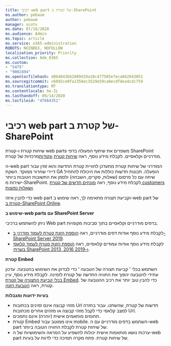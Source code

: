 ```yaml
---
title: רכיבי web part של קטרת ב-SharePoint
ms.author: pebaum
author: pebaum
manager: scotv
ms.date: 07/16/2020
ms.audience: Admin
ms.topic: article
ms.service: o365-administration
ROBOTS: NOINDEX, NOFOLLOW
localization_priority: Priority
ms.collection: Adm_O365
ms.custom:
- "5475"
- "9002494"
ms.openlocfilehash: d8b4043bb2889429a18c477505e7eca662943051
ms.sourcegitcommit: c6692ce0fa1358ec3529e59ca0ecdfdea4cdc759
ms.translationtype: MT
ms.contentlocale: he-IL
ms.lasthandoff: 09/14/2020
ms.locfileid: "47664351"
---
```

# <a name="yammer-web-parts-in-sharepoint"></a>רכיבי web part של קטרת ב-SharePoint

שיחות קטרת ו-קטרת web parts משפרים את שיתוף הפעולה בדפי SharePoint מודרניים וקלאסיים. לקבלת מידע נוסף, ראה [שיחות קטרת](https://support.microsoft.com/office/use-a-yammer-web-part-in-sharepoint-online-a53cfa0c-3d09-42c8-a286-1038a81c59da#conversations)  [ונקודות](https://support.microsoft.com/office/use-a-yammer-web-part-in-sharepoint-online-a53cfa0c-3d09-42c8-a286-1038a81c59da#highlights)מרכזיות של קטרת.    

ה-web part המודרני של שיחות קטרת מתעדכן לחוויית קטרת החדשה והוא זמין עבור דיירי שחרור ממוקד. השקת GA הופעלה. תכונות חדשות כוללות את היכולת להתחיל שיחה עם כל פרסום (שאלות, סקרים, השבחה) ולסמן את התשובות הטובות ביותר ישירות מ-SharePoint. לקבלת מידע נוסף, ראה [מונחים חדשים של קטרת customers ושאלות נפוצות](https://docs.microsoft.com/yammer/get-started-with-yammer/newyammer-faq).

 כדי להבין איזה web part וקביעת תצורה מתאימה לך, ראה שימוש ב-web part של [קטרת ב-SharePoint Online](https://support.microsoft.com/office/use-a-yammer-web-part-in-sharepoint-online-a53cfa0c-3d09-42c8-a286-1038a81c59da).  

**שימוש ב-web parts עם SharePoint Server**  

ניתן להשתמש ברכיבי Web part בדפים מודרניים וקלאסיים בתוך סביבות מקומיות.

- לקבלת מידע נוסף אודות דפים מודרניים, ראה [הוספת הזנת קטרת לעמוד מודרני ב-SharePoint Server 2019](https://docs.microsoft.com/yammer/integrate-yammer-with-other-apps/embed-a-feed-into-a-sharepoint-site#add-a-yammer-feed-to-a-modern-page-in-sharepoint-server-2019). 
- לקבלת מידע נוסף אודות עמודים קלאסיים, ראה [הוספת הזנת קטרת לעמוד קלאסי בשרתי SharePoint 2013, 2016 ו-2019](https://docs.microsoft.com/yammer/integrate-yammer-with-other-apps/embed-a-feed-into-a-sharepoint-site#add-a-yammer-feed-to-a-classic-page-in-sharepoint-servers-2013-2016-and-2019).

**קטרת Embed**  

השתמש בכלי ' קביעת תצורה של הטבעה ' כדי לבדוק את השימוש בהטבעה. עדכון עתידי להטבעה יהפוך את החוויה החדשה של קטרת לזמינה. לקבלת מידע נוסף, עיין [בכלי קביעת התצורה של קטרת Embed](https://aka.ms/YammerEmbedConfigureTool). כדי להבין טוב יותר את רכיב ההטבעה של קטרת, ראה [הטבעת הזנה](https://aka.ms/YammerDevDocs).

**בעיות ידועות ומגבלות**

- מזהי קבוצה אינם זמינים בכתובות Url חדשות של קטרת, שהשתנו. עבור בחזרה למצב קלאסי כדי לקבל מזהי קבוצה או מזהים אחרים מכתובות Url.
- תחומים מותאמים אישית (יוהרה) אינם נתמכים.
- קטרת Embed אינו ממוטב עבור mobile. השתמש בדפים מודרניים עם ה-web part של שיחות קטרת לקבלת החוויה הטובה ביותר.
- ערכות נושא מותאמות אישית יכולות להשפיע על המראה והשימושיות של ה-web part של שיחות קטרת. פתח מקרה תמיכה כדי לדווח על בעיות.